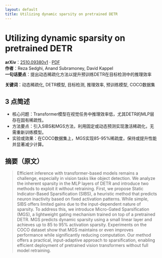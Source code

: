 ```yaml
---
layout: default
title: Utilizing dynamic sparsity on pretrained DETR
---
```


# Utilizing dynamic sparsity on pretrained DETR
**arXiv**：[2510.09380v1](https://arxiv.org/abs/2510.09380) · [PDF](https://arxiv.org/pdf/2510.09380.pdf)  
**作者**：Reza Sedghi, Anand Subramoney, David Kappel  
**一句话要点**：提出动态稀疏化方法以提升预训练DETR在目标检测中的推理效率

**关键词**：动态稀疏化, DETR模型, 目标检测, 推理效率, 预训练模型, COCO数据集

## 3 点简述
- 核心问题：Transformer模型在视觉任务中推理效率低，尤其DETR的MLP层存在固有稀疏性。
- 方法要点：引入SIBS和MGS方法，利用固定或动态预测实现激活稀疏化，无需重新训练模型。
- 实验或效果：在COCO数据集上，MGS实现85-95%稀疏度，保持或提升性能并显著减少计算。

## 摘要（原文）

> Efficient inference with transformer-based models remains a challenge,
> especially in vision tasks like object detection. We analyze the inherent
> sparsity in the MLP layers of DETR and introduce two methods to exploit it
> without retraining. First, we propose Static Indicator-Based Sparsification
> (SIBS), a heuristic method that predicts neuron inactivity based on fixed
> activation patterns. While simple, SIBS offers limited gains due to the
> input-dependent nature of sparsity. To address this, we introduce Micro-Gated
> Sparsification (MGS), a lightweight gating mechanism trained on top of a
> pretrained DETR. MGS predicts dynamic sparsity using a small linear layer and
> achieves up to 85 to 95% activation sparsity. Experiments on the COCO dataset
> show that MGS maintains or even improves performance while significantly
> reducing computation. Our method offers a practical, input-adaptive approach to
> sparsification, enabling efficient deployment of pretrained vision transformers
> without full model retraining.


